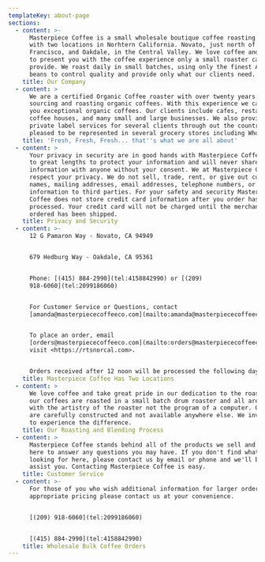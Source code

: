```yaml
---
templateKey: about-page
sections:
  - content: >-
      Masterpiece Coffee is a small wholesale boutique coffee roasting company
      with two locations in Norhtern California. Novato, just north of San
      Francisco, and Oakdale, in the Central Valley. We love coffee and strive
      to present you with the coffee experience only a small roaster can
      provide. We roast daily in small batches, using only the finest Arabica
      beans to control quality and provide only what our clients need.
    title: Our Company
  - content: >
      We are a certified Organic Coffee roaster with over twenty years of
      sourcing and roasting organic coffees. With this experience we can offer
      you exceptional organic coffees. Our clients include cafes, restaurants,
      coffee houses, and many small and large businesses. We also provide
      private label services for several clients through out the country. We are
      pleased to be represented in several grocery stores including Whole Foods.
    title: 'Fresh, Fresh, Fresh... that''s what we are all about'
  - content: >
      Your privacy in security are in good hands with Masterpiece Coffee. We go
      to great lengths to protect your information and will never share your
      information with anyone without your consent. We at Masterpiece Coffee
      respect your privacy. We do not sell, trade, rent, or give out customer
      names, mailing addresses, email addresses, telephone numbers, or
      information to third parties. For your safety and security Masterpiece
      Coffee does not store credit card information after you order has been
      processed. Your credit card will not be charged until the merchandise you
      ordered has been shipped.
    title: Privacy and Security
  - content: >-
      12 G Pamaron Way - Novato, CA 94949


      679 Hedburg Way - Oakdale, CA 95361


      Phone: [(415) 884-2990](tel:4158842990) or [(209)
      918-6060](tel:2099186060)


      For Customer Service or Questions, contact
      [amanda@masterpiececoffeeco.com](mailto:amanda@masterpiececoffeeco.com)


      To place an order, email
      [orders@masterpiececoffeeco.com](mailto:orders@masterpiececoffeeco.com) or
      visit <https://rtsnorcal.com>.


      Orders received after 12 noon will be processed the following day.
    title: Masterpiece Coffee Has Two Locations
  - content: >
      We love coffee and take great pride in our dedication to the roast. All of
      our coffees are roasted in a small batch drum roaster and all are finished
      with the artistry of the roaster not the program of a computer. Our blends
      are carefully constructed and not available anywhere else. We invite you
      to experience the difference.
    title: Our Roasting and Blending Process
  - content: >
      Masterpiece Coffee stands behind all of the products we sell and we are
      here to answer any questions you may have. If you don't find what you are
      looking for here, please contact us by email or phone and we'll be glad to
      assist you. Contacting Masterpiece Coffee is easy.
    title: Customer Service
  - content: >-
      For those of you who wish additional information for larger orders with
      appropriate pricing please contact us at your convenience.


      [(209) 918-6060](tel:2099186060)


      [(415) 884-2990](tel:4158842990)
    title: Wholesale Bulk Coffee Orders
---
```



